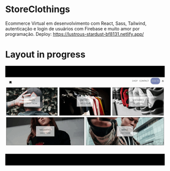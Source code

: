 ﻿# StoreClothings 
Ecommerce Virtual em desenvolvimento com React, Sass, Tailwind, autenticação e login de usuários com Firebase e muito amor por programação.
Deploy: https://lustrous-stardust-bf8131.netlify.app/

<p align="center">
    <h1>Layout in progress</h1>
    <img width="600" src="public/images/ezgif.com-gif-maker.gif">
</p>
